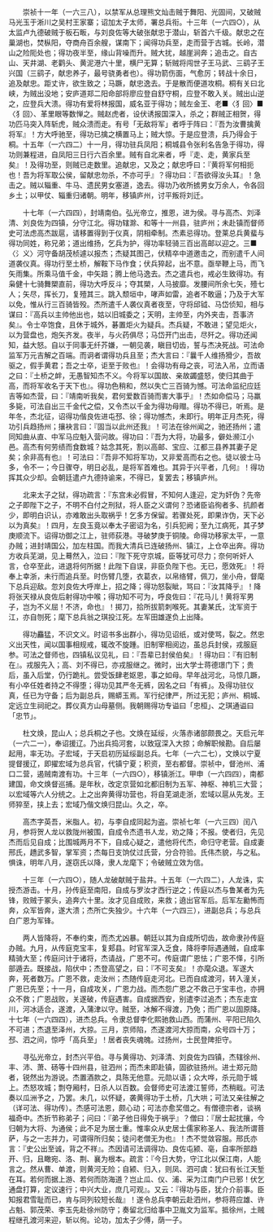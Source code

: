 <!-- { "loadSidebar": true } -->
　　崇祯十一年（一六三八），以禁军从总理熊文灿击贼于舞阳、光固间，又破贼马光玉于淅川之吴村王家寨；诏加太子太师，署总兵衔。十三年（一六四○），从太监卢九德破贼于板石畈，与刘良佐等大破张献忠于潜山，斩首六千级。献忠之在巢湖也，焚枞阳，夺商舟百余艘，谋南下；闻得功兵至，走而营于古城。长岭，潜山之险阨处也；得功夜半至，缘山背噪而升。贼大扰，越崖涧奔；追击之。自古山、天井湖、老鹳头、黄泥港六十里，横尸无算；斩贼将闯世子王马武、三鹞子王兴国（三鹞子，献忠养子，最号骁勇者也）。得功箭伤面，气愈厉；转战十余日，追及献忠。距丈许，欲生致之；马蹶，献忠逸去。于是散而便道攻桐。桐有关曰北峡，为贼出没地；安庐道郑二阳命部将廖应登自舒守桐，应登不敢入关。贼出山逆之，应登兵大溃。得功有爱将林报国，威名亚于得功；贼左金王、老■〈犭回〉■〈犭回〉、革里眼等数惮之。贼赵虎者，设伏诱报国深入，杀之；群贼正相贺，得功匹马突入阵斩虎，贼众溃而走。有号「无敌将军」者呼于阵曰：『吾为汝曹擒黄将军』！方大呼驰至，得功已擒之横置马上；贼大惊。于是应登溃，兵乃得会于桐。十五年（一六四二）十一月，得功驻兵凤阳；桐城县令张利名告急于得功，得功则兼程进，自凤阳三日行六百余里。贼有自北来者，呼『走、走，黄家兵至矣』！及得功至，则贼已走数里。追献忠，又及之；献忠呼曰：『黄将军何相扼也！吾为将军取公侯，留献忠勿杀，不亦可乎』？得功曰：『吾欲得汝头耳』！急击之。贼以辎重、牛马、遗民男女塞道，逸去。得功乃收所掳男女万余人，令各回乡土；以甲仗、辎重归诸朝。明年，移镇庐州，讨平叛将刘迁。

　　十七年（一六四四），封靖南伯。弘光帝立，推恩，进为侯。寻与高杰、刘泽清、刘良佐为四镇，分守江北。得功辖滁、和等十一州县，驻庐州；未赴镇而督师史可法虑高杰跋扈，请移置得到于仪真，阴相牵制。杰素忌得功。登莱总兵黄蜚与得功同姓，称兄弟；道出维扬，乞兵为护，得功率轻骑三百出高邮以迎之。三■〈氵义〉河守备胡茂桢遽以报杰；杰疑其图己，伏精卒中道邀击之，而别遣千人间道袭仪真。得功行至土桥，解鞍下马作食；伏兵猝起，出不意。亟举鞭上马，而飞矢雨集。所乘马值千金，中矢踣；腾上他马逸去。杰之遣兵也，戒必生致得功。有枭健十七骑舞槊直前，得功大呼反斗；夺其槊，人马披靡。发腰间所余七矢，殪七人；矢尽，挥长刀，复殪其三。跳入颓垣中，哮声如雷，追者不敢逼；乃及于大军以免，惟从行三百骑皆殁。杰所遣千人袭仪真者夜至，守将邱钺、马岱侦知，相与谋曰：『高兵以主帅他出也，姑以旧城委之；天明，主帅至，内外夹击，吾事济矣』。令士卒饱食，且休于城外，碁置炬火为疑兵。杰兵疑，不敢进；望见炬火，以为营盘也，炮矢齐发。夜半，与火药俱尽；马岱开门出击，尽歼之。得功还闻知，益大怒。自以于同事无纤芥嫌，一朝见袭，瞋目切齿，誓与杰决死战。可法命监军万元吉解之百端。而诇者谓得功兵且至；杰大言曰：『曩千人维扬猾少，吾故驱之，假手黄君；吾之士卒，讵至于败也』！会得功有母之丧，可法入吊，立而语之曰：『土桥之衅，无愚智知杰不义。今将军以国故、亲故蠲盛怒，使归其曲于高，而将军收名于天下也』。得功色稍和，然以失亡三百骑为憾。可法命监纪应廷吉等如杰营，曰：『靖南听我矣，君何爱数百骑而害大事乎』！杰如命偿马；马羸多毙，可法自出三千金代之偿，又令杰以千金为得功母赗。得功不得已，听焉。是年冬，杰北征，诏得功偕良佐进屯邳、徐；得功憾杰，未即行。明年正月杰死，得功引兵趋扬州；攘袂言曰：『固当以此州还我』！可法在徐州闻之，驰还扬州；遣同知曲从直、中军马应魁入营问故。得功曰：『吾为大将，功最多，僻处濒江小邑。高杰有何劳绩而食数城？姑念其死，割以高邮、宝应、江都三县养其妻子足矣；余非高有也』！可法曰：『吾非不知将军功，又非爱高而右之也。徒以彼士马多，令不一；今日骤夺，明日必乱，是将军首难也。其异于兴平者，几何』！得功挥其众少却。会朝廷遣卢九德持谕来，不得已，复罢去；移镇庐州。

　　北来太子之狱，得功疏言：『东宫未必假冒，不知何人逢迎，定为奸伪？先帝之子即陛下之子，不明不白付之刑狱，将人臣之义谓何？恐诸臣谄徇者多、抗颜者少，即明白识认，亦难敢出头取祸乎！乞多方保留。若骤处死，即果诈伪，天下必以为真矣』！四月，左良玉竟以奉太子密诏为名，引兵犯阙；至九江病死，其子梦庚顺流下。诏得功御之江上，驻师荻港。寻破梦庚于铜陵。命得功移家太平，一意办贼；进封靖国公，加左柱国。而我大清兵已连破扬州、镇江，上仓卒出奔。得功方收兵芜湖，见上蓦然入，泣曰：『陛下死守京城，臣等犹可尽力；奈何听奸人言，仓卒至此，进退将何所据！此陛下自误，非臣负陛下也。无已，愿效死』！将奉上幸浙，未行而追兵至。时伤臂几堕，衣葛衣，以帛络臂，佩刀，坐小舟，督麾下总兵迎敌。忽刘良佐大呼岸上，招之降；得功怒裂眦，骂曰：『汝其降乎』！降将张天禄从良佐后射得功中喉；得功知不可为，呼良佐曰：『花马儿！黄将军男子，岂为不义屈！不济，命也』！掷刀，拾所拔箭刺喉死。其妻某氏，沈军资于江，亦自刎死；麾下总兵翁之琪投江死。左军田雄遂负上出降。

　　得功麤猛，不识文义。时诏书多出群小，得功见诏纸，或对使骂，裂之。然忠义出天性，闻以国事相规戒，辄改不旋踵。旧制宰相阅边，虽总兵封侯，戎服庭参。可法之督师也，四镇私议见礼，曰：『吾辈已封侯伯矣』！得功曰：『有旧制在』。戎服先入；高、刘不得已，亦戎服继之。微时，出大学士蒋德璟门下；贵后，虽入后堂，仍行跪礼。尝受饭肆老妪恩，事之如母。早年战河北，马惊几蹶，有小卒任姓者持之不得堕；得功见其严冬无裤，因名之曰「有裤」。及得功驻仪真，任已为守备；后为副总兵，赐蟒玉焉。军行纪律严，所过无犯；庐州、桐城、定远立生祠祀之。葬仪真方山母墓侧。我朝赐得功专谥曰「忠桓」、之琪通谥曰「忠节」。

　　杜文焕，昆山人；总兵桐之子也。文焕在延绥，火落赤诸部颇畏之。天启元年（一六二一），奉诏援辽。乃出兵捣河套，以致寇深入大掠；命解职候勘。自后屡起用，率无功。子宏域，于天启初历延绥副总兵。七年（一六二七），文焕以宁夏提督援辽，即擢宏域为总兵官，代镇宁夏；积资，至右都督。崇祯中，督池州、浦口二营，遏贼南渡有功。十三年（一六四○），移镇浙江。甲申（一六四四），南都建国，命文焕督巡捕。是年秋，改定京营如北都旧制为五军、神枢、神机三大营；以宏域等六人分统之。上之出奔黄得功营也，将自芜湖走浙，宏域以扈从先发。王师猝至，挟上去；宏域乃偕文焕归昆山。久之，卒。

　　高杰字英吾，米脂人。初，与李自成同起为盗。崇祯七年（一六三四）闰八月，参将贺人龙以救陇州被围，自成令杰遗书人龙，劝之降；不报。使者归，先见杰而后见自成；比围城两月不下，自成心疑之，遣他将代杰，命归守老营。自成妻邢氏，趫武多智，掌军资；杰每日支饷仗过氏营，分合符验。氏伟杰貌，与之私。惧诛，明年八月，遂窃氏以降，隶人龙麾下；令破贼立效为信。

　　十三年（一六四○），随人龙破献贼于盐井。十五年（一六四二），人龙诛，实授杰游击。十月，孙传庭至南阳，自成与罗汝才西行逆之；传庭以杰与鲁某者为先锋，败贼于冢头，追奔六十里。汝才见自成败，来救；遶出官军后。后军左勷怖而奔，众军皆奔，遂大溃；杰所亡失独少。十六年（一六四三），进副总兵；与总兵白广恩为军锋。

　　两人皆降将，不奉约束，而杰尤凶暴。朝廷以其为自成所切齿，故命隶孙传庭办贼。九月，从传庭克宝丰，复郏县。时官军深入乏食，降将李际遇通贼，自成率精骑大至；传庭问计于诸将，杰请战，广恩不可。传庭谓广恩怯；广恩不怿，引所部遁去。既接战，陷伏中；杰登高望之，曰：『不可支矣』！亦麾众退。军遂大奔，死者数万。广恩不救，走汝州；杰随传庭走河北。已而自成渡河，转入潼关，广恩已先至；十一月，自成攻关，广恩力战。而杰怨广恩之不救己于宝丰也，亦拥众不救；广恩战败，关遂破，传庭遇害。自成据西安，别遣李过追杰；杰东走宜川，河冰适合，遂渡，入蒲津以守。贼至，冰解不得渡，乃免；而广恩以固原降。十七年（一六四四），进杰总兵。令隶总督李化熙驰救山西。而蒲州、平阳已陷久不可进；杰退至泽州，大掠。三月，京师陷，杰遂渡河大掠而南，众号四十万；邳、泗之间，惊呼「高兵至」！居者丧失魂魄。过扬州，士民登陴拒守。

　　寻弘光帝立，封杰兴平伯。寻与黄得功、刘泽清、刘良佐为四镇，杰辖徐州、丰、沛、萧、砀等十四州县，驻泗州；而杰未即赴镇，固欲驻扬州。进士郑元勋者，锐然出为游说。杰置酒款之，具陈无他意。元勋以语；众大哗，杀元勋于城上。杰怒攻城；剽夺厢村，日杀人以百数。会督师史可法渡江誓师，杰稍戢。可法奏以瓜洲予之，乃罢。未几，以怀疑，袭黄得功于土桥，几大哄；可法又亲往解之（详可法、得功传）。杰感可法恩，颇心动；可法亦愈奖借之。有僧德宗者，谈祸福奇中。杰折节称弟子；问曰：『弟子他日得免于祸乎』？僧曰：『居士起扰攘，今归朝为大将、为通侯；此不足为居士重。惟率众从史居士儒家称圣人、我法所谓菩萨，与之一志并力，可谓得所归矣；徒问老僧无为也』！杰不觉敛容服。邢氏亦言：『史公出至诚，背之不祥』。杰因请可法调得功、良佐屯颍、亳，自率所部趋开、归，且瞰宛、洛、荆、襄为根本。疏言：『今日大势，守江北以保江南，人能言之。然从曹、单渡，则黄河无险；自颍、归入，则凤、泗可虞：犹曰有长江天堑在耳。若何而据上游、若何而防海道？岂止瓜、仪、浦、采为江南门户已邪！伏乞通盘打算，定议速行；中兴大业，庶几可观』。又云：『得功与臣，犹介介前事。臣知报君雪耻而已，肯与同列较短长哉』！遂令总兵李朝云赴泗州，参将蒋应雄、许占魁、郭茂荣、李玉先赴徐州防守；奏留北归给事中卫胤文为监军。抵徐州，土贼程继孔渡河来迎，斩以徇。论功，加太子少傅，荫一子。

